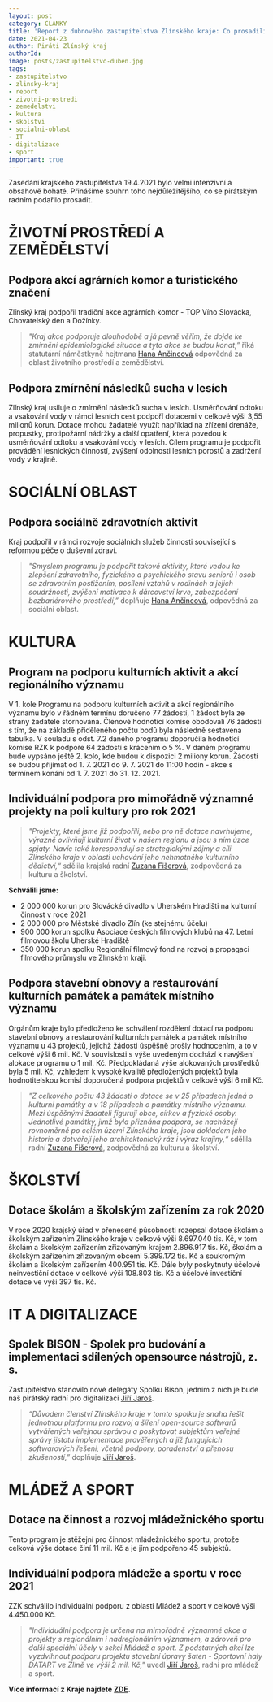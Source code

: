 ```yaml
---
layout: post
category: CLANKY
title: 'Report z dubnového zastupitelstva Zlínského kraje: Co prosadili pirátští radní?'
date: 2021-04-23
author: Piráti Zlínský kraj
authorId:
image: posts/zastupitelstvo-duben.jpg
tags: 
- zastupitelstvo
- zlinsky-kraj
- report
- zivotni-prostredi
- zemedelstvi
- kultura
- skolstvi
- socialni-oblast
- IT
- digitalizace
- sport
important: true
---
```


Zasedání krajského zastupitelstva 19.4.2021 bylo velmi intenzivní a obsahově bohaté. Přinášíme souhrn toho nejdůležitějšího, co se pirátským radním podařilo prosadit.


# ŽIVOTNÍ PROSTŘEDÍ A ZEMĚDĚLSTVÍ
## Podpora akcí agrárních komor a turistického značení
Zlínský kraj podpořil tradiční akce agrárních komor - TOP Víno Slovácka, Chovatelský den a Dožínky. 
> *"Kraj akce podporuje dlouhodobě a já pevně věřím, že dojde ke zmírnění epidemiologické situace a tyto akce se budou konat,”* říká statutární náměstkyně hejtmana [Hana Ančincová](https://zlinsky.pirati.cz/lide/hana-ancincova/) odpovědná za oblast životního prostředí a zemědělství.
> 

##  Podpora zmírnění následků sucha v lesích 
Zlínský kraj usiluje o zmírnění následků sucha v lesích. Usměrňování odtoku a vsakování vody v rámci lesních cest podpoří dotacemi v celkové výši 3,55 milionů korun. Dotace mohou žadatelé využít například na zřízení drenáže, propustky, protipožární nádržky a další opatření, která povedou k usměrňování odtoku a vsakování vody v lesích. Cílem programu je podpořit provádění lesnických činností, zvýšení odolnosti lesních porostů a zadržení vody v krajině.


# SOCIÁLNÍ OBLAST
## Podpora sociálně zdravotních aktivit
Kraj podpořil v rámci rozvoje sociálních služeb činnosti související s reformou péče o duševní zdraví. 
> *"Smyslem programu je podpořit takové aktivity, které vedou ke zlepšení zdravotního, fyzického a psychického stavu seniorů i osob se zdravotním postižením, posílení vztahů v rodinách a jejich soudržnosti, zvýšení motivace k dárcovství krve, zabezpečení bezbariérového prostředí,”* doplňuje [Hana Ančincová](https://zlinsky.pirati.cz/lide/hana-ancincova/), odpovědná za sociální oblast.
> 


# KULTURA
## Program na podporu kulturních aktivit a akcí regionálního významu
V 1. kole Programu na podporu kulturních aktivit a akcí regionálního významu bylo v řádném termínu doručeno 77 žádostí, 1 žádost byla ze strany žadatele stornována. Členové hodnotící komise obodovali 76 žádostí s tím, že na základě přiděleného počtu bodů byla následně sestavena tabulka. V souladu s odst. 7.2 daného programu doporučila hodnotící komise RZK k podpoře 64 žádostí s krácením o 5 %. V daném programu bude vypsáno ještě 2. kolo, kde budou k dispozici 2 miliony korun. Žádosti se budou přijímat  od 1. 7. 2021 do 9. 7. 2021 do 11:00 hodin - akce s termínem konání od 1. 7. 2021 do 31. 12. 2021.

## Individuální podpora pro mimořádně významné projekty na poli kultury pro rok 2021
> *"Projekty, které jsme již podpořili, nebo pro ně dotace navrhujeme, výrazně ovlivňují kulturní život v našem regionu a jsou s ním úzce spjaty. Navíc také korespondují se strategickými zájmy a cíli Zlínského kraje v oblasti uchování jeho nehmotného kulturního dědictví,“* sdělila krajská radní [Zuzana Fišerová](https://zlinsky.pirati.cz/lide/zuzana-fiserova/), zodpovědná za kulturu a školství.
> 

**Schválili jsme:**
* 2 000 000 korun pro Slovácké divadlo v Uherském Hradišti na kulturní činnost v roce 2021
* 2 000 000 pro Městské divadlo Zlín (ke stejnému účelu)
* 900 000 korun spolku Asociace českých filmových klubů na 47. Letní filmovou školu Uherské Hradiště
* 350 000 korun spolku Regionální filmový fond na rozvoj a propagaci filmového průmyslu ve Zlínském kraji.

## Podpora stavební obnovy a restaurování kulturních památek a památek místního významu
Orgánům kraje bylo předloženo ke schválení rozdělení dotací na podporu stavební obnovy a restaurování kulturních památek a památek místního významu u 43 projektů, jejichž žádosti úspěšně prošly hodnocením, a to v celkové výši 6 mil. Kč. V souvislosti s výše uvedeným dochází k navýšení alokace programu o 1 mil. Kč. Předpokládaná výše alokovaných prostředků byla 5 mil. Kč, vzhledem k vysoké kvalitě předložených projektů byla hodnotitelskou komisí doporučená podpora projektů v celkové výši 6 mil Kč. 
> *"Z celkového počtu 43 žádostí o dotace se v 25 případech jedná o kulturní památky a v 18 případech o památky místního významu. Mezi úspěšnými žadateli figurují obce, církev a fyzické osoby. Jednotlivé památky, jimž byla přiznána podpora, se nacházejí rovnoměrně po celém území Zlínského kraje, jsou dokladem jeho historie a dotvářejí jeho architektonický ráz i výraz krajiny,“* sdělila radní [Zuzana Fišerová](https://zlinsky.pirati.cz/lide/zuzana-fiserova/), zodpovědná za kulturu a školství.
> 


# ŠKOLSTVÍ
## Dotace školám a školským zařízením za rok 2020 
V roce 2020 krajský úřad v přenesené působnosti rozepsal dotace školám a školským zařízením Zlínského kraje v celkové výši 8.697.040 tis. Kč, v tom školám a školským zařízením zřizovaným krajem 2.896.917 tis. Kč, školám a školským zařízením zřizovaným obcemi 5.399.172 tis. Kč a soukromým školám a školským zařízením 400.951 tis. Kč. Dále byly poskytnuty účelové neinvestiční dotace v celkové výši 108.803 tis. Kč a účelové investiční dotace ve výši 397 tis. Kč.  


# IT A DIGITALIZACE
## Spolek BISON - Spolek pro budování a implementaci sdílených opensource nástrojů, z. s.
Zastupitelstvo stanovilo nové delegáty Spolku Bison, jedním z nich je bude náš pirátský radní pro digitalizaci [Jiří Jaroš](https://zlinsky.pirati.cz/lide/jiri-jaros/).
> *“Důvodem členství Zlínského kraje v tomto spolku je snaha řešit jednotnou platformu pro rozvoj a šíření open-source softwarů vytvářených veřejnou správou a poskytovat subjektům veřejné správy jistotu implementace prověřených a již fungujících softwarových řešení, včetně podpory, poradenství a přenosu zkušeností,”* doplňuje [Jiří Jaroš](https://zlinsky.pirati.cz/lide/jiri-jaros/).
> 


# MLÁDEŽ A SPORT
## Dotace na činnost a rozvoj mládežnického sportu 
Tento program je stěžejní pro činnost mládežnického sportu, protože celková výše dotace činí 11 mil. Kč a je jím podpořeno 45 subjektů.

## Individuální podpora mládeže a sportu v roce 2021
ZZK schválilo individuální podporu z oblasti Mládež a sport v celkové výši 4.450.000 Kč. 
> *"Individuální podpora je určena na mimořádně významné akce a projekty s regionálním i nadregionálním významem, a zároveň pro další speciální účely v sekci Mládež a sport. Z podstatných akcí lze vyzdvihnout podporu projektu stavební úpravy šaten - Sportovní haly DATART ve Zlíně ve výši 2 mil. Kč,"* uvedl [Jiří Jaroš](https://zlinsky.pirati.cz/lide/jiri-jaros/), radní pro mládež a sport.
> 

**Více informací z Kraje najdete [ZDE](https://www.kr-zlinsky.cz/).**
